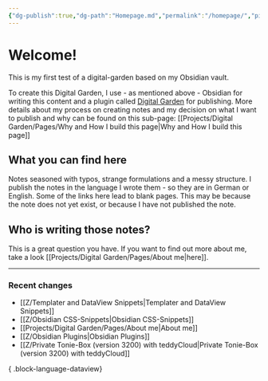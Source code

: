 ```yaml
---
{"dg-publish":true,"dg-path":"Homepage.md","permalink":"/homepage/","pinned":true,"tags":["gardenEntry"],"noteIcon":"","created":"2024-06-15T00:13","updated":"2024-06-15T17:45"}
---
```



# Welcome!

This is my first test of a digital-garden based on my Obsidian vault.

To create this Digital Garden, I use - as mentioned above - Obsidian for writing this content and a plugin called [Digital Garden](https://github.com/oleeskild/obsidian-digital-garden) for publishing. More details about my process on creating notes and my decision on what I want to publish and why can be found on this sub-page: [[Projects/Digital Garden/Pages/Why and How I build this page\|Why and How I build this page]]
## What you can find here
Notes seasoned with typos, strange formulations and a messy structure. I publish the notes in the language I wrote them - so they are in German or English. Some of the links here lead to blank pages. This may be because the note does not yet exist, or because I have not published the note. 

## Who is writing those notes?
This is a great question you have. If you want to find out more about me, take a look [[Projects/Digital Garden/Pages/About me\|here]].

---
### Recent changes
- [[Z/Templater and DataView Snippets\|Templater and DataView Snippets]]
- [[Z/Obsidian CSS-Snippets\|Obsidian CSS-Snippets]]
- [[Projects/Digital Garden/Pages/About me\|About me]]
- [[Z/Obsidian Plugins\|Obsidian Plugins]]
- [[Z/Private Tonie-Box (version 3200) with teddyCloud\|Private Tonie-Box (version 3200) with teddyCloud]]

{ .block-language-dataview}
